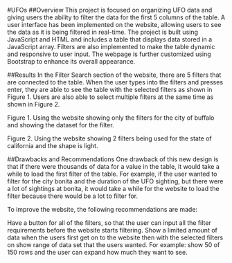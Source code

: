 #UFOs
##Overview
This project is focused on organizing UFO data and giving users the ability to filter the data for the first 5 columns of the table. A user interface has been implemented on the website, allowing users to see the data as it is being filtered in real-time. The project is built using JavaScript and HTML and includes a table that displays data stored in a JavaScript array. Filters are also implemented to make the table dynamic and responsive to user input. The webpage is further customized using Bootstrap to enhance its overall appearance.

##Results
In the Filter Search section of the website, there are 5 filters that are connected to the table. When the user types into the filters and presses enter, they are able to see the table with the selected filters as shown in Figure 1. Users are also able to select multiple filters at the same time as shown in Figure 2.


Figure 1. Using the website showing only the filters for the city of buffalo and showing the dataset for the filter.


Figure 2. Using the website showing 2 filters being used for the state of california and the shape is light.

##Drawbacks and Recommendations
One drawback of this new design is that if there were thousands of data for a value in the table, it would take a while to load the first filter of the table. For example, if the user wanted to filter for the city bonita and the duration of the UFO sighting, but there were a lot of sightings at bonita, it would take a while for the website to load the filter because there would be a lot to filter for.

To improve the website, the following recommendations are made:

Have a button for all of the filters, so that the user can input all the filter requirements before the website starts filtering.
Show a limited amount of data when the users first get on to the website then with the selected filters on show range of data set that the users wanted. For example: show 50 of 150 rows and the user can expand how much they want to see.